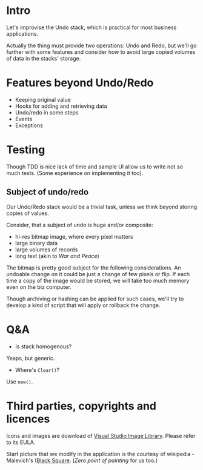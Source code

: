 # Intro
Let's improvise the Undo stack, which is practical for most business applications.

Actually the thing must provide two operations: Undo and Redo, but we'll go further with some features and consider how to avoid large copied volumes of data in the stacks' storage.

# Features beyond Undo/Redo

+ Keeping original value
+ Hooks for adding and retrieving data
+ Undo/redo in some steps
+ Events
+ Exceptions

# Testing
Though TDD is nice lack of time and sample UI allow us to write not so much tests. (Some experience on implementing it too).

## Subject of undo/redo
Our Undo/Redo stack would be a trivial task, unless we think beyond storing copies of values.

Consider, that a subject of undo is huge and/or composite:
+ hi-res bitmap image, where every pixel matters
+ large binary data 
+ large volumes of records
+ long text (akin to *War and Peace*)

The bitmap is pretty good subject for the following considerations. 
An undoable change on it could be just a change of few pixels or flip. If each time a copy of the image would be stored, we will take too much memory even on the biz computer.

Though archiving or hashing can be applied for such cases, we'll try to develop a kind of script that will apply or rollback the change.

# Q&A
+ Is stack homogenous?

Yeaps, but generic.
+ Where's `Clear()`? 

Use `new()`.

# Third parties, copyrights and licences
Icons and images are download of [Visual Studio Image Library](https://www.microsoft.com/en-us/download/details.aspx?id=35825). Please refer to its EULA.

Start picture that we modify in the application is the courtesy of wikipedia - Malevich's ([Black Square](https://en.wikipedia.org/wiki/Black_Square_(painting)). (*Zero point of painting* for us too.)

